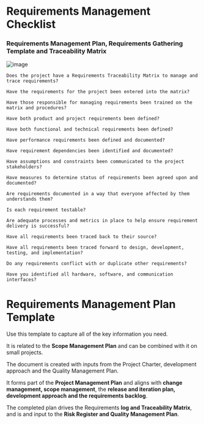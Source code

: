   # Requirements Management Checklist
  
  ### Requirements Management Plan, Requirements Gathering Template and Traceability Matrix

![image](https://user-images.githubusercontent.com/57412626/216832625-b040bfc8-8c99-4596-8008-87f944ae8a8a.png)

  
 	Does the project have a Requirements Traceability Matrix to manage and trace requirements? 
  
 	Have the requirements for the project been entered into the matrix?
  
 	Have those responsible for managing requirements been trained on the matrix and procedures? 
  
 	Have both product and project requirements been defined? 
  
 	Have both functional and technical requirements been defined? 
  
 	Have performance requirements been defined and documented? 
  
 	Have requirement dependencies been identified and documented? 
  
 	Have assumptions and constraints been communicated to the project stakeholders?
  
 	Have measures to determine status of requirements been agreed upon and documented? 
  
 	Are requirements documented in a way that everyone affected by them understands them? 
  
 	Is each requirement testable? 
  
 	Are adequate processes and metrics in place to help ensure requirement delivery is successful? 
  
 	Have all requirements been traced back to their source? 
  
 	Have all requirements been traced forward to design, development, testing, and implementation? 
  
 	Do any requirements conflict with or duplicate other requirements? 
  
 	Have you identified all hardware, software, and communication interfaces? 
  
# Requirements Management Plan Template 

Use this template to capture all of the key information you need. 

It is related to the **Scope Management Plan** and can be combined with it on small projects.

The document is created with inputs from the Project Charter, development approach and the Quality Management Plan. 

It forms part of the **Project Management Plan** and aligns with **change management, scope management**, the **release and iteration plan, development approach and the requirements backlog**. 

The completed plan drives the Requirements **log and Traceability Matrix**, and is and input to the **Risk Register and Quality Management Plan**.

